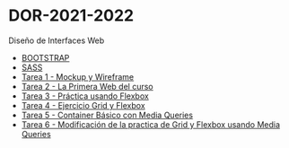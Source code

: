 # DOR-2021-2022

Diseño de Interfaces Web

- <a href="https://github.com/Jorgeev27/DOR-2021-2022/tree/main/BOOTSTRAP">BOOTSTRAP</a>
- <a href="https://github.com/Jorgeev27/DOR-2021-2022/tree/main/SASS">SASS</a>
- <a href="https://github.com/Jorgeev27/DOR-2021-2022/tree/main/Tarea%201%20-%20Mockup%20y%20Wireframe">Tarea 1 - Mockup y Wireframe</a>
- <a href="https://github.com/Jorgeev27/DOR-2021-2022/tree/main/Tarea%202%20-%20La%20Primera%20Web%20del%20curso">Tarea 2 - La Primera Web del curso</a>
- <a href="https://github.com/Jorgeev27/DOR-2021-2022/tree/main/Tarea%203%20-%20Pr%C3%A1ctica%20usando%20Flexbox">Tarea 3 - Práctica usando Flexbox</a>
- <a href="https://github.com/Jorgeev27/DOR-2021-2022/tree/main/Tarea%204%20-%20Ejercicio%20Grid%20y%20Flexbox">Tarea 4 - Ejercicio Grid y Flexbox</a>
- <a href="https://github.com/Jorgeev27/DOR-2021-2022/tree/main/Tarea%205%20-%20Container%20B%C3%A1sico%20con%20Media%20Queries">Tarea 5 - Container Básico con Media Queries</a>
- <a href="https://github.com/Jorgeev27/DOR-2021-2022/tree/main/Tarea%206%20-%20Modificaci%C3%B3n%20de%20la%20practica%20de%20Grid%20y%20Flexbox%20usando%20Media%20Queries">Tarea 6 - Modificación de la practica de Grid y Flexbox usando Media Queries</a>
